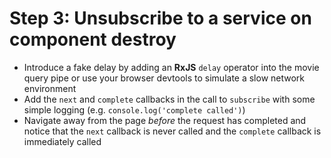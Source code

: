 # Step 3: Unsubscribe to a service on component destroy
<div class="dense">

- Introduce a fake delay by adding an **RxJS** `delay` operator into the movie query pipe or use your browser devtools to simulate a slow network environment
- Add the `next` and `complete` callbacks in the call to `subscribe` with some simple logging (e.g. `console.log('complete called')`)
- Navigate away from the page *before* the request has completed and notice that the `next` callback is never called and the `complete` callback is immediately called

</div>
